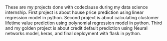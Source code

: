 These are my projects done with codeclause during my data science internship.
First project is about house price prediction using linear regression model in python.
Second project is about calculating clustomer lifetime value prediction using polynomial regression model in python.
Third and my golden project is about credit default prediction using Neural networks model, keras, and final deployment with flask in python.
